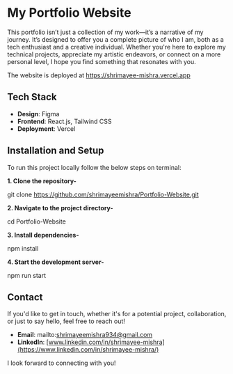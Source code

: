 # My Portfolio Website
This portfolio isn’t just a collection of my work—it’s a narrative of my journey. It’s designed to offer you a complete picture of who I am, both as a tech enthusiast and a creative individual. Whether you're here to explore my technical projects, appreciate my artistic endeavors, or connect on a more personal level, I hope you find something that resonates with you.

The website is deployed at https://shrimayee-mishra.vercel.app

## Tech Stack
- **Design**: Figma
- **Frontend**: React.js, Tailwind CSS
- **Deployment**: Vercel


## Installation and Setup

To run this project locally follow the below steps on terminal:

**1. Clone the repository-**

   git clone https://github.com/shrimayeemishra/Portfolio-Website.git

**2. Navigate to the project directory-**

   cd Portfolio-Website

**3. Install dependencies-**

   npm install

**4. Start the development server-**

   npm run start

## Contact

If you'd like to get in touch, whether it's for a potential project, collaboration, or just to say hello, feel free to reach out!

- **Email**: mailto:shrimayeemishra934@gmail.com
- **LinkedIn**: [www.linkedin.com/in/shrimayee-mishra](https://www.linkedin.com/in/shrimayee-mishra/)

I look forward to connecting with you!
